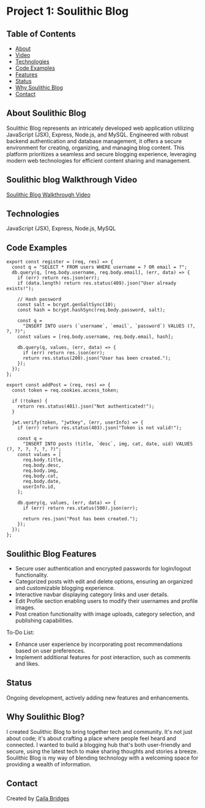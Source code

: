 # Project 1: Soulithic Blog

## Table of Contents
* [About](#about-soulithic-blog)
* [Video](#soulithic-blog-walkthrough-video)
* [Technologies](#technologies)
* [Code Examples](#code-examples)
* [Features](#soulithic-blog-features)
* [Status](#status)
* [Why Soulithic Blog](#why-soulithic-blog)
* [Contact](#contact)

## About Soulithic Blog
Soulithic Blog represents an intricately developed web application utilizing JavaScript (JSX), Express, Node.js, and MySQL. Engineered with robust backend authentication and database management, it offers a secure environment for creating, organizing, and managing blog content. This platform prioritizes a seamless and secure blogging experience, leveraging modern web technologies for efficient content sharing and management.

## Soulithic blog Walkthrough Video
[Soulithic Blog Walkthrough Video](https://youtu.be/OBc8XLjKY7c)

## Technologies
JavaScript (JSX), Express, Node.js, MySQL

## Code Examples

```
export const register = (req, res) => {
  const q = "SELECT * FROM users WHERE username = ? OR email = ?";
  db.query(q, [req.body.username, req.body.email], (err, data) => {
    if (err) return res.json(err);
    if (data.length) return res.status(409).json("User already exists!");

    // Hash password
    const salt = bcrypt.genSaltSync(10);
    const hash = bcrypt.hashSync(req.body.password, salt);

    const q =
      "INSERT INTO users (`username`, `email`, `password`) VALUES (?, ?, ?)";
    const values = [req.body.username, req.body.email, hash];

    db.query(q, values, (err, data) => {
      if (err) return res.json(err);
      return res.status(200).json("User has been created.");
    });
  });
};
```
```
export const addPost = (req, res) => {
  const token = req.cookies.access_token;

  if (!token) {
    return res.status(401).json("Not authenticated!");
  }

  jwt.verify(token, "jwtkey", (err, userInfo) => {
    if (err) return res.status(403).json("Token is not valid!");

    const q =
      "INSERT INTO posts (title, `desc`, img, cat, date, uid) VALUES (?, ?, ?, ?, ?, ?)";
    const values = [
      req.body.title,
      req.body.desc,
      req.body.img,
      req.body.cat,
      req.body.date,
      userInfo.id,
    ];

    db.query(q, values, (err, data) => {
      if (err) return res.status(500).json(err);

      return res.json("Post has been created.");
    });
  });
};

```

## Soulithic Blog Features
* Secure user authentication and encrypted passwords for login/logout functionality.
* Categorized posts with edit and delete options, ensuring an organized and customizable blogging experience.
* Interactive navbar displaying category links and user details.
* Edit Profile section enabling users to modify their usernames and profile images.
* Post creation functionality with image uploads, category selection, and publishing capabilities. 


To-Do List:
* Enhance user experience by incorporating post recommendations based on user preferences.
* Implement additional features for post interaction, such as comments and likes.

## Status
Ongoing development, actively adding new features and enhancements.


## Why Soulithic Blog?
I created Soulithic Blog to bring together tech and community. It's not just about code; it's about crafting a place where people feel heard and connected. I wanted to build a blogging hub that's both user-friendly and secure, using the latest tech to make sharing thoughts and stories a breeze. Soulithic Blog is my way of blending technology with a welcoming space for providing a wealth of information.

## Contact
Created by [Caila Bridges](https://www.linkedin.com/feed/)
